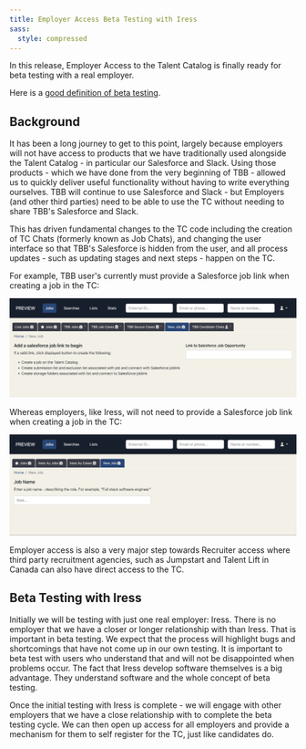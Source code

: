 ```yaml
---
title: Employer Access Beta Testing with Iress
sass:
  style: compressed
---
```


In this release, Employer Access to the Talent Catalog is finally ready for beta testing with a real 
employer.

Here is a [good definition of beta testing](https://www.productplan.com/glossary/beta-test/).


## Background

It has been a long journey to get to this point, largely because employers will not have access to 
products that we have traditionally used alongside the Talent Catalog - in particular our Salesforce 
and Slack. Using those products - which we have done from the very beginning of TBB - allowed us to 
quickly deliver useful functionality without having to write everything ourselves. TBB will continue 
to use Salesforce and Slack - but Employers (and other third parties) need to be able to use the TC 
without needing to share TBB's Salesforce and Slack. 

This has driven fundamental changes to the TC code including the creation of TC Chats (formerly 
known as Job Chats), and changing the user interface so that TBB's Salesforce is hidden from the user, 
and all process updates - such as updating stages and next steps - happen on the TC.

For example, TBB user's currently must provide a Salesforce job link when creating a job in the TC:

<div class="card-image-container">
  <img src="./../assets/images/v222/TbbNewJobScreen.png" 
        alt="TBB New Job Screen" class="card-image">
</div>

Whereas employers, like Iress, will not need to provide a Salesforce job link when creating a job 
in the TC:

<div class="card-image-container">
  <img src="./../assets/images/v222/EmployerAccessNewJobScreenIress.png" 
        alt="Employer access New Job screen (Iress)" class="card-image">
</div>

Employer access is also a very major step towards Recruiter access where third party recruitment 
agencies, such as Jumpstart and Talent Lift in Canada can also have direct access to the TC.


## Beta Testing with Iress

Initially we will be testing with just one real employer: Iress. There is no employer that we have 
a closer or longer relationship with than Iress. That is important in beta testing. We expect that 
the process will highlight bugs and shortcomings that have not come up in our own testing. It is 
important to beta test with users who understand that and will not be disappointed when problems 
occur. The fact that Iress develop software themselves is a big advantage. They understand software 
and the whole concept of beta testing.

Once the initial testing with Iress is complete - we will engage with other employers that we have 
a close relationship with to complete the beta testing cycle. We can then open up access for all
employers and provide a mechanism for them to self register for the TC, just like candidates do.

